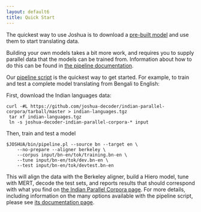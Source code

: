 ```yaml
---
layout: default6
title: Quick Start
---
```


The quickest way to use Joshua is to download a
[pre-built model](/6.0/models.html) and use them to start translating data.

Building your own models takes a bit more work, and requires you to
supply parallel data that the models can be trained from. Information
about how to do this can be found in [the pipeline documentation](/6.0/pipeline.html).

Our <a href="pipeline.html">pipeline script</a> is the quickest way to get started. For example, to
train and test a complete model translating from Bengali to English:

First, download the Indian languages data:
   
    curl -#L https://github.com/joshua-decoder/indian-parallel-corpora/tarball/master > indian-languages.tgz
     tar xf indian-languages.tgz
     ln -s joshua-decoder-indian-parallel-corpora-* input

Then, train and test a model

    $JOSHUA/bin/pipeline.pl --source bn --target en \
        --no-prepare --aligner berkeley \
        --corpus input/bn-en/tok/training.bn-en \
        --tune input/bn-en/tok/dev.bn-en \
        --test input/bn-en/tok/devtest.bn-en

This will align the data with the Berkeley aligner, build a Hiero model, tune with MERT, decode the
test sets, and reports results that should correspond with what you find on <a
href="/indian-parallel-corpora/">the Indian Parallel Corpora page</a>. For
more details, including information on the many options available with the pipeline script, please
see <a href="pipeline.html">its documentation page</a>.
